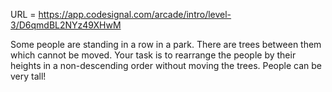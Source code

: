 URL = https://app.codesignal.com/arcade/intro/level-3/D6qmdBL2NYz49XHwM

Some people are standing in a row in a park. There are trees between them which cannot be moved. Your task is to rearrange the people by their heights in a non-descending order without moving the trees. People can be very tall!